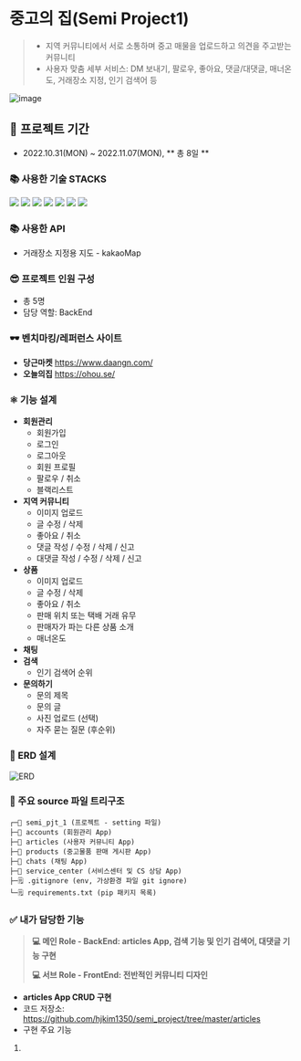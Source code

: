 # 중고의 집(Semi Project1)
> - 지역 커뮤니티에서 서로 소통하며 중고 매물을 업로드하고 의견을 주고받는 커뮤니티
> - 사용자 맞춤 세부 서비스: DM 보내기, 팔로우, 좋아요, 댓글/대댓글, 매너온도, 거래장소 지정, 인기 검색어 등

![image](https://user-images.githubusercontent.com/108647811/218964833-5d816153-6171-42d9-92d3-ba7cb88b2e3d.png)

## 🔨 프로젝트 기간
- 2022.10.31(MON) ~ 2022.11.07(MON), ** 총 8일 **

<div>
    <h3>📚 사용한 기술 STACKS</h3>
    <img src="https://img.shields.io/badge/python-3776AB?style=for-the-badge&logo=python&logoColor=white">
    <img src="https://img.shields.io/badge/html5-E34F26?style=for-the-badge&logo=html5&logoColor=white">
    <img src="https://img.shields.io/badge/css-1572B6?style=for-the-badge&logo=css3&logoColor=white">
    <img src="https://img.shields.io/badge/javascript-F7DF1E?style=for-the-badge&logo=javascript&logoColor=black">
<img src="https://img.shields.io/badge/github-181717?style=for-the-badge&logo=github&logoColor=white">
    <img src="https://img.shields.io/badge/bootstrap-7952B3?style=for-the-badge&logo=bootstrap&logoColor=white">
    <img src="https://img.shields.io/badge/django-092E20?style=for-the-badge&logo=django&logoColor=white">
</div>


### 📚 사용한 API

- 거래장소 지정용 지도 - kakaoMap


### 😎 프로젝트 인원 구성
- 총 5명
- 담당 역할: BackEnd

### 🕶️ 벤치마킹/레퍼런스 사이트

- **당근마켓** https://www.daangn.com/
- **오늘의집** https://ohou.se/


### ⚛️ 기능 설계

- **회원관리**
  - 회원가입
  - 로그인
  - 로그아웃
  - 회원 프로필
  - 팔로우 / 취소
  - 블랙리스트
- **지역 커뮤니티**
  - 이미지 업로드
  - 글 수정 / 삭제
  - 좋아요 / 취소
  - 댓글 작성 / 수정 / 삭제 / 신고
  - 대댓글 작성 / 수정 / 삭제 / 신고
- **상품**
  - 이미지 업로드
  - 글 수정 / 삭제
  - 좋아요 / 취소
  - 판매 위치 또는 택배 거래 유무
  - 판매자가 파는 다른 상품 소개
  - 매너온도
- **채팅**
- **검색**
  - 인기 검색어 순위
- **문의하기**
  - 문의 제목
  - 문의 글
  - 사진 업로드 (선택)
  - 자주 묻는 질문 (후순위)



### 📱 ERD 설계
![ERD](README.assets/ERD.png)



### 📁 주요 source 파일 트리구조

```text
┌─📁 semi_pjt_1 (프로젝트 - setting 파일)
├─📁 accounts (회원관리 App)
├─📁 articles (사용자 커뮤니티 App)
├─📁 products (중고물품 판매 게시판 App)
├─📁 chats (채팅 App)
├─📁 service_center (서비스센터 및 CS 상담 App)
├─🗒️ .gitignore (env, 가상환경 파일 git ignore)
└─🗒️ requirements.txt (pip 패키지 목록)
```


### ✅ 내가 담당한 기능

> **💻 메인 Role - BackEnd: articles App, 검색 기능 및 인기 검색어, 대댓글 기능 구현**
> 
> **💻 서브 Role - FrontEnd: 전반적인 커뮤니티 디자인**

- **articles App CRUD 구현**
- 코드 저장소: https://github.com/hjkim1350/semi_project/tree/master/articles
- 구현 주요 기능
1) 
